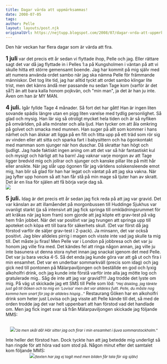 ```yaml
---
title: Dagar värda att uppmärksammas!
date: 2008-07-05
tags: 	
author: Pelle
layout: layouts/post.njk
originalUrl: https://nejtupp.blogspot.com/2008/07/dagar-vrda-att-uppmrksammas.html
---
```


Den här veckan har flera dagar som är värda att fira.<br><br><span style="font-size:130%;"><span style="font-weight: bold;">1 juli</span></span> var det precis ett år sedan vi flyttade ihop, Pelle och jag. Eller rättare sagt det var då jag flyttade in i Pelles 1:a på Kungsholmen i väntan på att vi skulle hitta ett större gemensamt boende. Jag har kommit på mig själv med att numera använda ordet sambo när jag ska nämna Pelle för främmande människor. Det tog lite tid, jag har alltid tyckt att ordet sambo klingar lite trist, men det känns ändå mer passande nu sedan Tage kom (varför är det så?) än att bara kalla honom pojkvän, och "min man", ja det är han ju inte. Även om han är MY MAN.<br><br><span style="font-size:130%;"><span style="font-weight: bold;">4 juli.</span></span> Igår fyllde Tage 4 månader. Så fort det har gått! Han är ingen liten sovande spädis längre utan en pigg liten varelse med tydlig personlighet. Så glad och mysig. Han lär sig så otroligt mycket hela tiden och är så nyfiken på omvärlden, på alla mönster och alla ljud. Han tycker om att åla omkring på golvet och smacka med munnen. Han suger på allt som kommer i hans närhet och han älskar att ligga på en filt och titta upp på ett träd som rör sig av vinden eller att sitta och sparka fart i babysittern och ha ögonkontakt med mamman som sjunger när hon duschar. Då skrattar han högt och ljudligt. Jag hade faktiskt ingen aning om att det var så här fantastiskt kul och mysigt och härligt att ha barn! Jag vaknar varje morgon av att Tage ligger bredvid mig och jollrar och sjunger och kanske pillar lite på mitt hår eller ansikte. När jag slår upp ögonen får jag världens solskensleende emot mig, han blir så glad för han har legat och väntat på att jag ska vakna. När jag lyfter upp honom så att han får stå på min mage så tjuter han av skratt. Det är en lisa för själen att få börja varje dag så.<br><img src="../../../../img/Mobil+2+017.jpg"><br><br><span style="font-size:130%;"><span style="font-weight: bold;">5 juli.</span></span> Idag är det precis ett år sedan jag fick reda på att jag var gravid. Det var känslan av att illamåendet på morgonbussen till Huddinge Sjukhus var ovanligt starkt (ja så intensivt att jag fick springa till omklädningsrummet för att kräkas när jag kom fram) som gjorde att jag köpte ett grav-test på väg hem från jobbet. När det var positivt var jag tvungen att springa upp till apoteket och köpa ett till bara för säkerhets skull. (Det var först då jag förstod varför de säljer grav-test i 2-pack). Ja minsann, det var också positivt. Jag blev alldeles pirrig i magen och visste inte vad jag skulle ta mig till. Det måste ju firas! Men Pelle var i London på jobbresa och det var ju honom jag ville fira med. Det kändes fel att ringa någon annan, jag ville ju inte basunera ut denna stora nyhet innan jag snackat igenom det med Pelle. Det var ju bara vecka 4-5. Så det enda jag kunde göra var att gå ut och fira i min ensamhet. Det var en underbar sommarkväll (precis som idag) och jag gick ned till pontonen på Mälarpaviljongen och beställde en god och lyxig alkoholfri drink, och jag kunde inte förstå varför inte alla jag mötte log och gratulerade mig.. Såg de inte att jag var gravid?!!!  Jag trodde det lyste om mig. På väg ut skickade jag ett SMS till Pelle som löd: <span style="font-style: italic;"><span style="font-size:85%;">"Hej älskling, jag tänkte just gå till Göken och ta mig en &apos;Lovisa&apos; men det var alldeles fullt. Pelle, du måste nog komma hem snart för jag är alldeles hispig..."</span> </span>Restaurang Göken har en alkoholfri drink som heter just Lovisa och jag visste att Pelle kände till det, så med de orden trodde jag det var helt uppenbart att han förstod vad det handlade om. Men jag fick inget svar så från Mälarpaviljongen skickade jag följande MMS:<br><br><div style="text-align: center;"><img src="../../../../img/Mobil+0044.jpg"><span style="font-size:85%;"><span style="font-style: italic;">"Ja men skål då! Här sitter jag och firar i min ensamhet i ljuva sommarstockholm."<br><br></span></span><div style="text-align: left;">Inte heller det förstod han. Dock tyckte han att jag betedde mig underligt så han ringde för att höra vad som stod på. Någon minut efter det samtalet kom följande MMS:<br></div></div><div style="text-align: center;"><img src="../../../../img/Pelle.jpg"><span style="font-size:85%;"><span style="font-style: italic;">(texten har jag ej tagit med men bilden får tala för sig själv)</span> </span></div>
<!-- no comments on this post -->